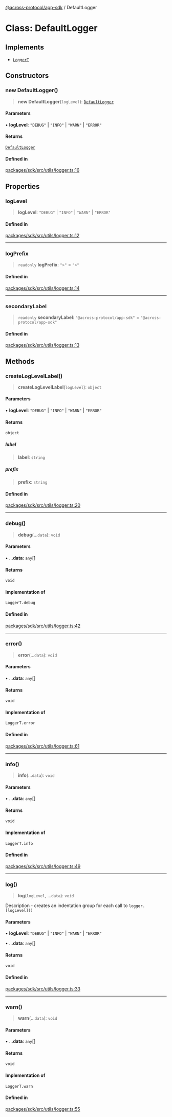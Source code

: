 [@across-protocol/app-sdk](../README.md) / DefaultLogger

# Class: DefaultLogger

## Implements

- [`LoggerT`](../type-aliases/LoggerT.md)

## Constructors

### new DefaultLogger()

> **new DefaultLogger**(`logLevel`): [`DefaultLogger`](DefaultLogger.md)

#### Parameters

• **logLevel**: `"DEBUG"` \| `"INFO"` \| `"WARN"` \| `"ERROR"`

#### Returns

[`DefaultLogger`](DefaultLogger.md)

#### Defined in

[packages/sdk/src/utils/logger.ts:16](https://github.com/across-protocol/toolkit/blob/fa61c35c7597804e093096de254dbc326f096003/packages/sdk/src/utils/logger.ts#L16)

## Properties

### logLevel

> **logLevel**: `"DEBUG"` \| `"INFO"` \| `"WARN"` \| `"ERROR"`

#### Defined in

[packages/sdk/src/utils/logger.ts:12](https://github.com/across-protocol/toolkit/blob/fa61c35c7597804e093096de254dbc326f096003/packages/sdk/src/utils/logger.ts#L12)

---

### logPrefix

> `readonly` **logPrefix**: `">"` = `">"`

#### Defined in

[packages/sdk/src/utils/logger.ts:14](https://github.com/across-protocol/toolkit/blob/fa61c35c7597804e093096de254dbc326f096003/packages/sdk/src/utils/logger.ts#L14)

---

### secondaryLabel

> `readonly` **secondaryLabel**: `"@across-protocol/app-sdk"` = `"@across-protocol/app-sdk"`

#### Defined in

[packages/sdk/src/utils/logger.ts:13](https://github.com/across-protocol/toolkit/blob/fa61c35c7597804e093096de254dbc326f096003/packages/sdk/src/utils/logger.ts#L13)

## Methods

### createLogLevelLabel()

> **createLogLevelLabel**(`logLevel`): `object`

#### Parameters

• **logLevel**: `"DEBUG"` \| `"INFO"` \| `"WARN"` \| `"ERROR"`

#### Returns

`object`

##### label

> **label**: `string`

##### prefix

> **prefix**: `string`

#### Defined in

[packages/sdk/src/utils/logger.ts:20](https://github.com/across-protocol/toolkit/blob/fa61c35c7597804e093096de254dbc326f096003/packages/sdk/src/utils/logger.ts#L20)

---

### debug()

> **debug**(...`data`): `void`

#### Parameters

• ...**data**: `any`[]

#### Returns

`void`

#### Implementation of

`LoggerT.debug`

#### Defined in

[packages/sdk/src/utils/logger.ts:42](https://github.com/across-protocol/toolkit/blob/fa61c35c7597804e093096de254dbc326f096003/packages/sdk/src/utils/logger.ts#L42)

---

### error()

> **error**(...`data`): `void`

#### Parameters

• ...**data**: `any`[]

#### Returns

`void`

#### Implementation of

`LoggerT.error`

#### Defined in

[packages/sdk/src/utils/logger.ts:61](https://github.com/across-protocol/toolkit/blob/fa61c35c7597804e093096de254dbc326f096003/packages/sdk/src/utils/logger.ts#L61)

---

### info()

> **info**(...`data`): `void`

#### Parameters

• ...**data**: `any`[]

#### Returns

`void`

#### Implementation of

`LoggerT.info`

#### Defined in

[packages/sdk/src/utils/logger.ts:49](https://github.com/across-protocol/toolkit/blob/fa61c35c7597804e093096de254dbc326f096003/packages/sdk/src/utils/logger.ts#L49)

---

### log()

> **log**(`logLevel`, ...`data`): `void`

Description - creates an indentation group for each call to `logger.[logLevel]()`

#### Parameters

• **logLevel**: `"DEBUG"` \| `"INFO"` \| `"WARN"` \| `"ERROR"`

• ...**data**: `any`[]

#### Returns

`void`

#### Defined in

[packages/sdk/src/utils/logger.ts:33](https://github.com/across-protocol/toolkit/blob/fa61c35c7597804e093096de254dbc326f096003/packages/sdk/src/utils/logger.ts#L33)

---

### warn()

> **warn**(...`data`): `void`

#### Parameters

• ...**data**: `any`[]

#### Returns

`void`

#### Implementation of

`LoggerT.warn`

#### Defined in

[packages/sdk/src/utils/logger.ts:55](https://github.com/across-protocol/toolkit/blob/fa61c35c7597804e093096de254dbc326f096003/packages/sdk/src/utils/logger.ts#L55)
